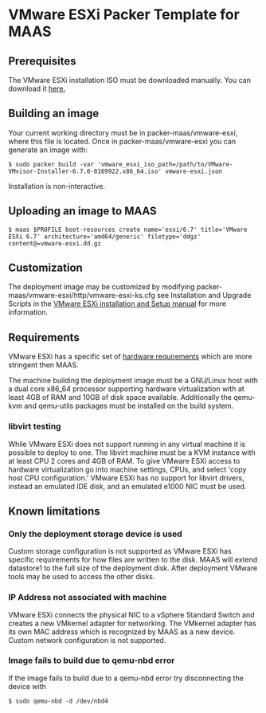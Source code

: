# VMware ESXi Packer Template for MAAS

## Prerequisites

The VMware ESXi installation ISO must be downloaded manually. You can download it [here.](https://www.vmware.com/go/get-free-esxi)

## Building an image
Your current working directory must be in packer-maas/vmware-esxi, where this file is located. Once in packer-maas/vmware-esxi you can generate an image with:
```
$ sudo packer build -var 'vmware_esxi_iso_path=/path/to/VMware-VMvisor-Installer-6.7.0-8169922.x86_64.iso' vmware-esxi.json
```
Installation is non-interactive.

## Uploading an image to MAAS
```
$ maas $PROFILE boot-resources create name='esxi/6.7' title='VMware ESXi 6.7' architecture='amd64/generic' filetype='ddgz' content@=vmware-esxi.dd.gz
```

## Customization
The deployment image may be customized by modifying packer-maas/vmware-esxi/http/vmware-esxi-ks.cfg see Installation and Upgrade Scripts in the [VMware ESXi installation and Setup manual](https://docs.vmware.com/en/VMware-vSphere/6.7/vsphere-esxi-67-installation-setup-guide.pdf) for more information.

## Requirements
VMware ESXi has a specific set of [hardware requirements](https://www.vmware.com/resources/compatibility/search.php) which are more stringent then MAAS.

The machine building the deployment image must be a GNU/Linux host with a dual core x86_64 processor supporting hardware virtualization with at least 4GB of RAM and 10GB of disk space available. Additionally the qemu-kvm and qemu-utils packages must be installed on the build system.

### libvirt testing
While VMware ESXi does not support running in any virtual machine it is possible to deploy to one. The libvirt machine must be a KVM instance with at least CPU 2 cores and 4GB of RAM. To give VMware ESXi access to hardware virtualization go into machine settings, CPUs, and select 'copy host CPU configuration.' VMware ESXi has no support for libvirt drivers, instead an emulated IDE disk, and an emulated e1000 NIC must be used.

## Known limitations

### Only the deployment storage device is used
Custom storage configuration is not supported as VMware ESXi has specific requirements for how files are written to the disk. MAAS will extend datastore1 to the full size of the deployment disk. After deployment VMware tools may be used to access the other disks.

### IP Address not associated with machine
VMware ESXi connects the physical NIC to a vSphere Standard Switch and creates a new VMkernel adapter for networking. The VMkernel adapter has its own MAC address which is recognized by MAAS as a new device. Custom network configuration is not supported.

### Image fails to build due to qemu-nbd error
If the image fails to build due to a qemu-nbd error try disconnecting the device with
```
$ sudo qemu-nbd -d /dev/nbd4
```
